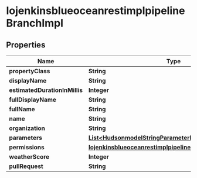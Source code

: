 
# IojenkinsblueoceanrestimplpipelineBranchImpl

## Properties
Name | Type | Description | Notes
------------ | ------------- | ------------- | -------------
**propertyClass** | **String** |  |  [optional]
**displayName** | **String** |  |  [optional]
**estimatedDurationInMillis** | **Integer** |  |  [optional]
**fullDisplayName** | **String** |  |  [optional]
**fullName** | **String** |  |  [optional]
**name** | **String** |  |  [optional]
**organization** | **String** |  |  [optional]
**parameters** | [**List&lt;HudsonmodelStringParameterDefinition&gt;**](HudsonmodelStringParameterDefinition.md) |  |  [optional]
**permissions** | [**IojenkinsblueoceanrestimplpipelineBranchImplPermissions**](IojenkinsblueoceanrestimplpipelineBranchImplPermissions.md) |  |  [optional]
**weatherScore** | **Integer** |  |  [optional]
**pullRequest** | **String** |  |  [optional]



